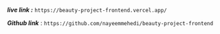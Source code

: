 ***live link :*** `https://beauty-project-frontend.vercel.app/`

***Github link*** : `https://github.com/nayeemmehedi/beauty-project-frontend`